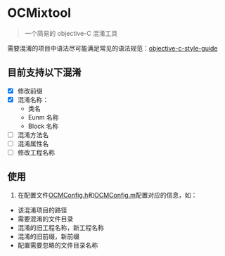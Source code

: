 # OCMixtool

> 一个简易的 objective-C 混淆工具

需要混淆的项目中语法尽可能满足常见的语法规范：[objective-c-style-guide](https://github.com/nytimes/objective-c-style-guide)

## 目前支持以下混淆

- [x] 修改前缀
- [x] 混淆名称：
  - 类名
  - Eunm 名称
  - Block 名称
- [ ] 混淆方法名
- [ ] 混淆属性名
- [ ] 修改工程名称

## 使用

1. 在配置文件[OCMConfig.h](OCMixtool/Config/OCMConfig.h)和[OCMConfig.m](OCMixtool/Config/OCMConfig.m)配置对应的信息，如：

- 该混淆项目的路径
- 需要混淆的文件目录
- 混淆的旧工程名称，新工程名称
- 混淆的旧前缀，新前缀
- 配置需要忽略的文件目录名称

